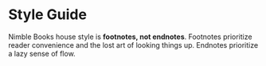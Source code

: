 # Style Guide

Nimble Books house style is **footnotes, not endnotes**.  Footnotes prioritize reader convenience and the lost art of looking things up. Endnotes prioritize a lazy sense of flow.